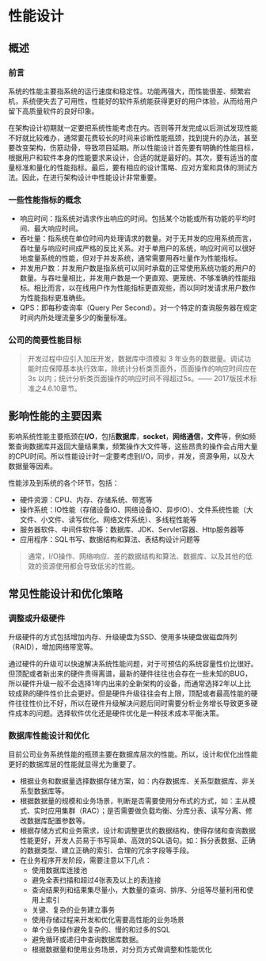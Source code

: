# 性能设计

## 概述

### 前言

系统的性能主要指系统的运行速度和稳定性。功能再强大，而性能很差、频繁宕机，系统便失去了可用性，性能好的软件系统能获得更好的用户体验，从而给用户留下高质量软件的良好印象。

在架构设计初期就一定要把系统性能考虑在内。否则等开发完成以后测试发现性能不好就比较难办，通常要花费较长的时间来诊断性能瓶颈，找到提升的办法，甚至要改变架构，伤筋动骨，导致项目延期。所以性能设计首先要有明确的性能目标，根据用户和软件本身的性能要求来设计，合适的就是最好的。其次，要有适当的度量标准和量化的性能指标。最后，要有相应的设计策略、应对方案和具体的测试方法。因此，在进行架构设计中性能设计非常重要。

### 一些性能指标的概念

- 响应时间：指系统对请求作出响应的时间。包括某个功能或所有功能的平均时间、最大响应时间。
- 吞吐量：指系统在单位时间内处理请求的数量。对于无并发的应用系统而言，吞吐量与响应时间成严格的反比关系。对于单用户的系统，响应时间可以很好地度量系统的性能，但对于并发系统，通常需要用吞吐量作为性能指标。
- 并发用户数：并发用户数是指系统可以同时承载的正常使用系统功能的用户的数量。与吞吐量相比，并发用户数是一个更直观、更笼统、不够准确的性能指标。相比而言，以在线用户作为性能指标更直观些，而以同时发请求用户数作为性能指标更准确些。
- QPS：即每秒查询率（Query Per Second）。对一个特定的查询服务器在规定时间内所处理流量多少的衡量标准。

### 公司的简要性能目标

> 开发过程中应引入加压开发，数据库中须模拟 3 年业务的数据量。调试功能时应保障基本执行效率，除统计分析类页面外，页面操作的响应时间应在 3s 以内；统计分析类页面操作的响应时间不得超过5s。—— 2017版技术标准之4.6.10章节。

## 影响性能的主要因素

影响系统性能主要瓶颈在**I/O**，包括**数据库**，**socket**，**网络通信**，**文件**等，例如频繁查询数据库并返回大量结果集，频繁操作大文件等，这些昂贵的操作会占用大量的CPU时间。所以性能设计时一定要考虑到I/O，同步，并发，资源争用，以及大数据量等因素。

性能涉及到系统的各个环节，包括：

- 硬件资源：CPU、内存、存储系统、带宽等
- 操作系统：IO性能（存储设备IO、网络设备IO、异步IO）、文件系统性能（大文件、小文件、读写优化、网络文件系统）、多线程性能等
- 服务器软件、中间件软件等：数据库、JDK、Servlet容器、Http服务器等
- 应用程序：SQL书写、数据结构和算法、表结构设计问题等

> 通常，I/O操作、网络响应、差的数据结构和算法、数据库、以及其他的低效的资源使用都会导致低劣的性能。

## 常见性能设计和优化策略

### 调整或升级硬件

升级硬件的方式包括增加内存、升级硬盘为SSD、使用多块硬盘做磁盘阵列（RAID），增加网络带宽等。

通过硬件的升级可以快速解决系统性能问题，对于可预估的系统容量性价比很好。但顶配或者新出来的硬件贵得离谱，最新的硬件往往也会存在一些未知的BUG， 所以硬件升级一般不会选择1年内出来的全新架构的设备，而通常选择2年以上比较成熟的硬件性价比会更好。但是硬件升级往往会有上限，顶配或者最高性能的硬件往往性价比不好，所以在硬件升级解决问题后同时需要分析业务增长导致更多硬件成本的问题。选择软件优化还是硬件优化是一种技术成本平衡决策。

### 数据库性能设计和优化

目前公司业务系统性能的瓶颈主要在数据库层次的性能。所以，设计和优化出性能更好的数据库层的性能就显得尤为重要了。

- 根据业务和数据量选择数据存储方案，如：内存数据库、关系型数据库、非关系型数据库等。
- 根据数据量的规模和业务场景，判断是否需要使用分布式的方式，如：主从模式、实时应用集群（RAC）；是否需要做负载均衡、分库分表、读写分离、修改数据库配置参数等。
- 根据存储方式和业务需求，设计和调整更优的数据结构，使得存储和查询数据性能更好，开发人员易于书写简单、高效的SQL语句。如：拆分表数据、正确的数据类型、建立正确的索引、合理的冗余字段等手段。
- 在业务程序开发阶段，需要注意以下几点：
  - 使用数据库连接池
  - 避免全表扫描和超过4张表及以上的表连接
  - 查询结果列和结果集尽量小，大数量的查询、排序、分组等尽量利用和使用上索引
  - 关键、复杂的业务建立事务
  - 使用存储过程来开发和优化需要高性能的业务场景
  - 单个业务操作避免复杂的、慢的和过多的SQL
  - 避免循环或递归中查询数据库数据。
  - 根据数据量和使用业务场景，对分页方式做调整和性能优化

